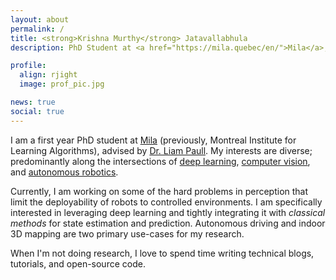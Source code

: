 ```yaml
---
layout: about
permalink: /
title: <strong>Krishna Murthy</strong> Jatavallabhula
description: PhD Student at <a href="https://mila.quebec/en/">Mila</a>, <a href="http://www.umontreal.ca/en/"> Universite de Montreal</a>

profile:
  align: rjight
  image: prof_pic.jpg

news: true
social: true
---
```



I am a first year PhD student at [Mila](https://mila.quebec/en/) (previously, Montreal Institute for Learning Algorithms), advised by [Dr. Liam Paull](https://people.csail.mit.edu/lpaull/). My interests are diverse; predominantly along the intersections of [deep learning](https://www.technologyreview.com/s/513696/deep-learning/), [computer vision](https://hayo.io/computer-vision/), and [autonomous robotics](https://en.wikipedia.org/wiki/Robotics).

Currently, I am working on some of the hard problems in perception that limit the deployability of robots to controlled environments. I am specifically interested in leveraging deep learning and tightly integrating it with *classical methods* for state estimation and prediction. Autonomous driving and indoor 3D mapping are two primary use-cases for my research.

When I'm not doing research, I love to spend time writing technical blogs, tutorials, and open-source code.
